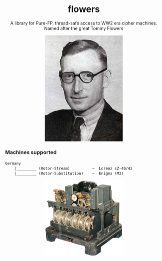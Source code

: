 <h1 align="center">flowers</h1>
<p align="center">
</p>
<p align="center">A library for Pure-FP, thread-safe access to WW2 era cipher machines. Named after the great Tommy Flowers</p>
<p align="center">
  <img width="250" src="data/tommy-flowers.jpeg">
</p>

### Machines supported
```
Germany
    |_________ (Rotor-Stream)          →  Lorenz sZ-40/42      
    |_________ (Rotor-Substitution)    →  Enigma (M3)      

```
<p align="center">
  <img width="250" src="data/lorenz.jpg">
</p>

